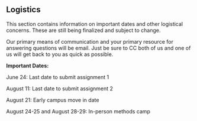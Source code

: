 ## Logistics

This section contains information on important dates and other logistical concerns. These are still being finalized and subject to change.

Our primary means of communication and your primary resource for answering questions will be email. Just be sure to CC both of us and one of us will get back to you as quick as possible. 

**Important Dates:**

June 24: Last date to submit assignment 1

August 11: Last date to submit assignment 2

August 21: Early campus move in date

August 24-25 and August 28-29: In-person methods camp





